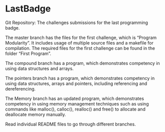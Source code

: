LastBadge
=========

Git Repository: The challenges submissions for the last programming badge.

The master branch has the files for the first challenge, which is “Program Modularity”. 
It includes usage of multiple source files and a makefile for compilation. The required files for the first challenge can be found in the folder “First Program”.


The compound branch has a program, which demonstrates competency in using data structures and arrays.

The pointers branch has a program, which demonstrates competency in using data structures, arrays and pointers, including referencing and dereferencing.

The Memory branch has an updated program, which demonstrates competency in using memory management techniques such as using commands like malloc(), calloc(), realloc() and free() to allocate and deallocate memory manually.

Read individual README files to go through different branches.